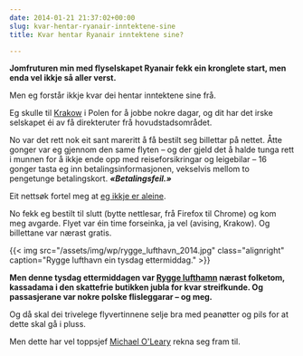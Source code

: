 ```yaml
---
date: 2014-01-21 21:37:02+00:00
slug: kvar-hentar-ryanair-inntektene-sine
title: Kvar hentar Ryanair inntektene sine?

---
```


**Jomfruturen min med flyselskapet Ryanair fekk ein kronglete start, men enda vel ikkje så aller verst.**

Men eg forstår ikkje kvar dei hentar inntektene sine frå.

<!--more-->

Eg skulle til [Krakow](http://nn.wikipedia.org/wiki/Krak%C3%B3w) i Polen for å jobbe nokre dagar, og dit har det irske selskapet éi av få direkteruter frå hovudstadsområdet.

No var det rett nok eit sant mareritt å få bestilt seg billettar på nettet. Åtte gonger var eg gjennom den same flyten – og der gjeld det å halde tunga rett i munnen for å ikkje ende opp med reiseforsikringar og leigebilar – 16 gonger tasta eg inn betalingsinformasjonen, vekselvis mellom to pengetunge betalingskort. _**«Betalingsfeil.»**_

Eit nettsøk fortel meg at [eg ikkje er aleine](http://ryanair.site-forums.com/t2965-payment-error).

No fekk eg bestilt til slutt (bytte nettlesar, frå Firefox til Chrome) og kom meg avgarde. Flyet var éin time forseinka, ja vel (avising, Krakow). Og billettane var nærast gratis.

{{< img src="/assets/img/wp/rygge_lufthavn_2014.jpg" class="alignright" caption="Rygge lufthavn ein tysdag ettermiddag." >}}

**Men denne tysdag ettermiddagen var [Rygge lufthamn](http://no.wikipedia.org/wiki/Moss_lufthavn,_Rygge) nærast folketom, kassadama i den skattefrie butikken jubla for kvar streifkunde. Og passasjerane var nokre polske flisleggarar – og meg.**

Og då skal dei trivelege flyvertinnene selje bra med peanøtter og pils for at dette skal gå i pluss.

Men dette har vel toppsjef [Michael O'Leary](http://www.dailymail.co.uk/news/article-2492534/Ryanair-boss-Michael-OLeary-Men-shouldnt-present-childbirth.html) rekna seg fram til.
